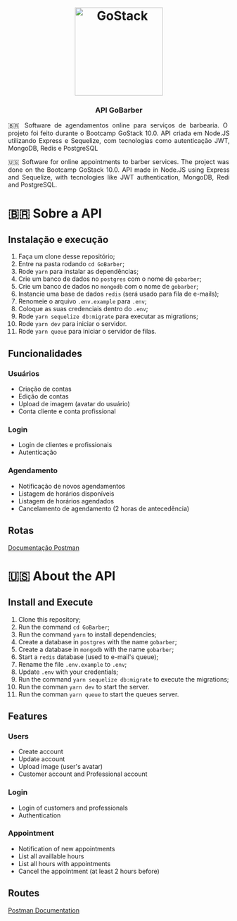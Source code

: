 <h1 align="center">
    <img alt="GoStack" src="https://rocketseat-cdn.s3-sa-east-1.amazonaws.com/bootcamp-header.png" width="200px" />
</h1>

<h3 align="center">
  API GoBarber
</h3>

<p align="justify">🇧🇷 Software de agendamentos online para serviços de barbearia. O projeto foi feito durante o Bootcamp GoStack 10.0. API criada em Node.JS utilizando Express e Sequelize, com tecnologias como autenticação JWT, MongoDB, Redis e PostgreSQL</p>

<p align="justify">🇺🇸 Software for online appointments to barber services. The project was done on the Bootcamp GoStack 10.0. API made in Node.JS using Express and Sequelize, with tecnologies like JWT authentication, MongoDB, Redi and PostgreSQL.</p>

<h1>🇧🇷 Sobre a API</h1>

## Instalação e execução

1. Faça um clone desse repositório;
2. Entre na pasta rodando `cd GoBarber`;
3. Rode `yarn` para instalar as dependências;
4. Crie um banco de dados no `postgres` com o nome de `gobarber`;
5. Crie um banco de dados no `mongodb` com o nome de `gobarber`;
6. Instancie uma base de dados `redis` (será usado para fila de e-mails);
7. Renomeie o arquivo `.env.example` para `.env`;
8. Coloque as suas credenciais dentro do `.env`;
9. Rode `yarn sequelize db:migrate` para executar as migrations;
10. Rode `yarn dev` para iniciar o servidor.
11. Rode `yarn queue` para iniciar o servidor de filas.

## Funcionalidades

### Usuários
- Criação de contas
- Edição de contas
- Upload de imagem (avatar do usuário)
- Conta cliente e conta profissional

### Login
- Login de clientes e profissionais
- Autenticação

### Agendamento
- Notificação de novos agendamentos
- Listagem de horários disponíveis 
- Listagem de horários agendados
- Cancelamento de agendamento (2 horas de antecedência)

## Rotas

<a href="https://documenter.getpostman.com/view/7792112/SzS2wTHE?version=latest" target="_blank">Documentação Postman<a/>

<h1>🇺🇸 About the API</h1>

## Install and Execute

1. Clone this repository;
2. Run the command `cd GoBarber`;
3. Run the command `yarn` to install dependencies;
4. Create a database in `postgres` with the name `gobarber`;
5. Create a database in `mongodb` with the name `gobarber`;
6. Start a `redis` database (used to e-mail's queue);
7. Rename the file `.env.example` to `.env`;
8. Update `.env` with your credentials;
9. Run the command `yarn sequelize db:migrate` to execute the migrations;
10. Run the comman `yarn dev` to start the server.
11. Run the comman `yarn queue` to start the queues server.

## Features

### Users
- Create account
- Update account
- Upload image (user's avatar)
- Customer account and Professional account

### Login
- Login of customers and professionals
- Authentication

### Appointment
- Notification of new appointments
- List all availlable hours
- List all hours with appointments
- Cancel the appointment (at least 2 hours before)

## Routes

<a href="https://documenter.getpostman.com/view/7792112/SzS2wTHE?version=latest" target="_blank">Postman Documentation<a/>

